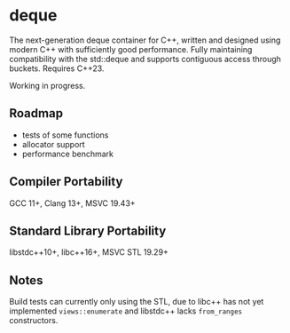 # deque

The next-generation deque container for C++, written and designed using modern C++ with sufficiently good performance. Fully maintaining compatibility with the std::deque and supports contiguous access through buckets. Requires C++23.

Working in progress.

## Roadmap

+ tests of some functions
+ allocator support
+ performance benchmark

## Compiler Portability

GCC 11+, Clang 13+, MSVC 19.43+

## Standard Library Portability

libstdc++10+, libc++16+, MSVC STL 19.29+

## Notes

Build tests can currently only using the STL, due to libc++ has not yet implemented `views::enumerate` and libstdc++ lacks `from_ranges` constructors.
